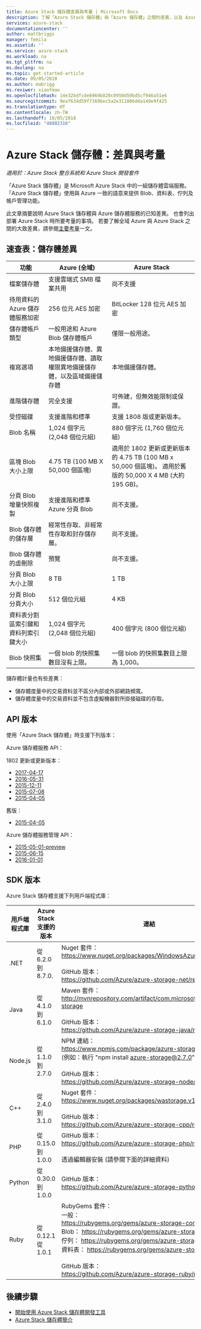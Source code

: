 ```yaml
---
title: Azure Stack 儲存體差異與考量 | Microsoft Docs
description: 了解「Azure Stack 儲存體」與「Azure 儲存體」之間的差異，以及 Azure Stack 部署考量。
services: azure-stack
documentationcenter: ''
author: mattbriggs
manager: femila
ms.assetid: ''
ms.service: azure-stack
ms.workload: na
ms.tgt_pltfrm: na
ms.devlang: na
ms.topic: get-started-article
ms.date: 09/05/2018
ms.author: mabrigg
ms.reviwer: xiaofmao
ms.openlocfilehash: 14e32bdfcde6969b820c0950d59bd5cf946a51e6
ms.sourcegitcommit: 9eaf634d59f7369bec5a2e311806d4a149e9f425
ms.translationtype: HT
ms.contentlocale: zh-TW
ms.lasthandoff: 10/05/2018
ms.locfileid: "48802316"
---
```

# <a name="azure-stack-storage-differences-and-considerations"></a>Azure Stack 儲存體：差異與考量

*適用於：Azure Stack 整合系統和 Azure Stack 開發套件*

「Azure Stack 儲存體」是 Microsoft Azure Stack 中的一組儲存體雲端服務。 「Azure Stack 儲存體」使用與 Azure 一致的語意來提供 Blob、資料表、佇列及帳戶管理功能。

此文章摘要說明 Azure Stack 儲存體與 Azure 儲存體服務的已知差異。 也會列出部署 Azure Stack 時所要考量的事項。 若要了解全域 Azure 與 Azure Stack 之間的大致差異，請參閱[主要考量](azure-stack-considerations.md)一文。

## <a name="cheat-sheet-storage-differences"></a>速查表：儲存體差異

| 功能 | Azure (全域) | Azure Stack |
| --- | --- | --- |
|檔案儲存體|支援雲端式 SMB 檔案共用|尚不支援
|待用資料的 Azure 儲存體服務加密|256 位元 AES 加密|BitLocker 128 位元 AES 加密
|儲存體帳戶類型|一般用途和 Azure Blob 儲存體帳戶|僅限一般用途。
|複寫選項|本地備援儲存體、異地備援儲存體、讀取權限異地備援儲存體，以及區域備援儲存體|本地備援儲存體。
|進階儲存體|完全支援|可佈建，但無效能限制或保證。
|受控磁碟|支援進階和標準|支援 1808 版或更新版本。
|Blob 名稱|1,024 個字元 (2,048 個位元組)|880 個字元 (1,760 個位元組)
|區塊 Blob 大小上限|4.75 TB (100 MB X 50,000 個區塊)|適用於 1802 更新或更新版本的 4.75 TB (100 MB x 50,000 個區塊)。 適用於舊版的 50,000 X 4 MB (大約 195 GB)。
|分頁 Blob 增量快照複製|支援進階和標準 Azure 分頁 Blob|尚不支援。
|Blob 儲存體的儲存層|經常性存取、非經常性存取和封存儲存層。|尚不支援。
Blob 儲存體的虛刪除|預覽|尚不支援。
|分頁 Blob 大小上限|8 TB|1 TB
|分頁 Blob 分頁大小|512 個位元組|4 KB
|資料表分割區索引鍵和資料列索引鍵大小|1,024 個字元 (2,048 個位元組)|400 個字元 (800 個位元組)
|Blob 快照集|一個 blob 的快照集數目沒有上限。|一個 blob 的快照集數目上限為 1,000。|

儲存體計量也有些差異：

* 儲存體度量中的交易資料並不區分內部或外部網路頻寬。
* 儲存體度量中的交易資料並不包含虛擬機器對所掛接磁碟的存取。

## <a name="api-version"></a>API 版本

使用「Azure Stack 儲存體」時支援下列版本：

Azure 儲存體服務 API：

1802 更新或更新版本：

 - [2017-04-17](https://docs.microsoft.com/rest/api/storageservices/version-2017-04-17)
 - [2016-05-31](https://docs.microsoft.com/rest/api/storageservices/version-2016-05-31)
 - [2015-12-11](https://docs.microsoft.com/rest/api/storageservices/version-2015-12-11)
 - [2015-07-08](https://docs.microsoft.com/rest/api/storageservices/version-2015-07-08)
 - [2015-04-05](https://docs.microsoft.com/rest/api/storageservices/version-2015-04-05)

舊版：

 - [2015-04-05](https://docs.microsoft.com/rest/api/storageservices/version-2015-04-05)

Azure 儲存體服務管理 API：

 - [2015-05-01-preview](https://docs.microsoft.com/rest/api/storagerp/?redirectedfrom=MSDN)
 - [2015-06-15](https://docs.microsoft.com/rest/api/storagerp/?redirectedfrom=MSDN)
 - [2016-01-01](https://docs.microsoft.com/rest/api/storagerp/?redirectedfrom=MSDN)

## <a name="sdk-versions"></a>SDK 版本

Azure Stack 儲存體支援下列用戶端程式庫：

| 用戶端程式庫 | Azure Stack 支援的版本 | 連結                                                                                                                                                                                                                                                                                                                                     | 端點規格       |
|----------------|-------------------------------|------------------------------------------------------------------------------------------------------------------------------------------------------------------------------------------------------------------------------------------------------------------------------------------------------------------------------------------|------------------------------|
| .NET           | 從 6.2.0 到 8.7.0.          | Nuget 套件：<br>https://www.nuget.org/packages/WindowsAzure.Storage/<br> <br>GitHub 版本：<br>https://github.com/Azure/azure-storage-net/releases                                                                                                                                                                                    | app.config 檔案              |
| Java           | 從 4.1.0 到 6.1.0           | Maven 套件：<br>http://mvnrepository.com/artifact/com.microsoft.azure/azure-storage<br> <br>GitHub 版本：<br>https://github.com/Azure/azure-storage-java/releases                                                                                                                                                                    | 連接字串設定      |
| Node.js        | 從 1.1.0 到 2.7.0           | NPM 連結：<br>https://www.npmjs.com/package/azure-storage<br>(例如：執行 "npm install azure-storage@2.7.0")<br> <br>GitHub 版本：<br>https://github.com/Azure/azure-storage-node/releases                                                                                                                                         | 服務執行個體宣告 |
| C++            | 從 2.4.0 到 3.1.0           | Nuget 套件：<br>https://www.nuget.org/packages/wastorage.v140/<br> <br>GitHub 版本：<br>https://github.com/Azure/azure-storage-cpp/releases                                                                                                                                                                                          | 連接字串設定      |
| PHP            | 從 0.15.0 到 1.0.0          | GitHub 版本：<br>https://github.com/Azure/azure-storage-php/releases<br> <br>透過編輯器安裝 (請參閱下面的詳細資料)                                                                                                                                                                                                                  | 連接字串設定      |
| Python         | 從 0.30.0 到 1.0.0          | GitHub 版本：<br>https://github.com/Azure/azure-storage-python/releases                                                                                                                                                                                                                                                                | 服務執行個體宣告 |
| Ruby           | 從 0.12.1 從 1.0.1          | RubyGems 套件：<br>一般：<br>https://rubygems.org/gems/azure-storage-common/<br>Blob： https://rubygems.org/gems/azure-storage-blob/<br>佇列： https://rubygems.org/gems/azure-storage-queue/<br>資料表： https://rubygems.org/gems/azure-storage-table/<br> <br>GitHub 版本：<br>https://github.com/Azure/azure-storage-ruby/releases | 連接字串設定      |

## <a name="next-steps"></a>後續步驟

* [開始使用 Azure Stack 儲存體開發工具](azure-stack-storage-dev.md)
* [Azure Stack 儲存體簡介](azure-stack-storage-overview.md)
